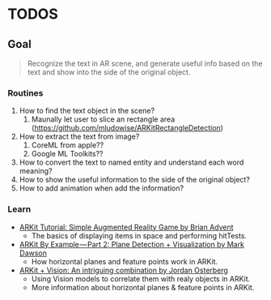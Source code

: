 TODOS
=====

## Goal
> Recognize the text in AR scene, and generate useful info based on the text and show into the side of the original object.


### Routines
1. How to find the text object in the scene?
   1. Maunally let user to slice an rectangle area (https://github.com/mludowise/ARKitRectangleDetection)
2. How to extract the text from image? 
   1. CoreML from apple??
   2. Google ML Toolkits??
3. How to convert the text to named entity and understand each word meaning?
4. How to show the useful information to the side of the original object?
5. How to add animation when add the information?

### Learn 

* [ARKit Tutorial: Simple Augmented Reality Game by Brian Advent](https://www.youtube.com/watch?v=R8U8rGdMop4)
    * The basics of displaying items in space and performing hitTests.
* [ARKit By Example — Part 2: Plane Detection + Visualization by Mark Dawson](https://blog.markdaws.net/arkit-by-example-part-2-plane-detection-visualization-10f05876d53)
  * How horizontal planes and feature points work in ARKit.
* [ARKit + Vision: An intriguing combination by Jordan Osterberg](https://dev.to/osterbergjordan/arkit--vision-an-intriguing-combination)
    * Using Vision models to correlate them with realy objects in ARKit.
    * More information about horizontal planes & feature points in ARKit.
